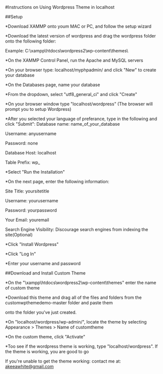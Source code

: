 #Instructions on Using Wordpress Theme in localhost

##Setup

*Download XAMMP onto youm MAC or PC, and follow the setup wizard

*Download the latest version of wordpress and drag the wordpress folder onto the following folder:

 Example: C:\xampp\htdocs\wordpress2\wp-content\themes\

*On the XAMMP Control Panel, run the Apache and MySQL servers

*On your browser type: localhost/myphpadmin/ and click "New" to create your database

*On the Databases page, name your database

*From the dropdown, select "utf8_general_ci" and click "Create"

*On your browser window type "localhost/wordpress" (The browser will prompt you to setup Wordpress)

*After you selected your language of preferance, type in the following and click "Submit":
 Database name: name_of_your_database

 Username: anyusername

 Password: none

 Database Host: localhost

 Table Prefix: wp_

*Select "Run the Installation"

*On the next page, enter the following information:

Site Title: yoursitetitle

Username: yourusername

Password: yourpassword

Your Email: youremail

Search Engine Visibility: Discourage search engines from indexing the site(Optional)

*Click "Install Wordpress"

*Click "Log In"

*Enter your username and password

##Download and Install Custom Theme

*On the "\xampp\htdocs\wordpress2\wp-content\themes\" enter the name of custom theme

*Download this theme and drag all of the files and folders from the customwpthemedemo-master folder and paste them

onto the folder you've just created.

*On "localhost/wordpress/wp-admin/", locate the theme by selecting Appearance > Themes > Name of customtheme

*On the custom theme, click "Activate"

*Too see if the wordpress theme is working, type "localhost/wordpress". If the theme is working, you are good to go

If you're unable to get the theme working: contact me at: akeeawhite@gmail.com